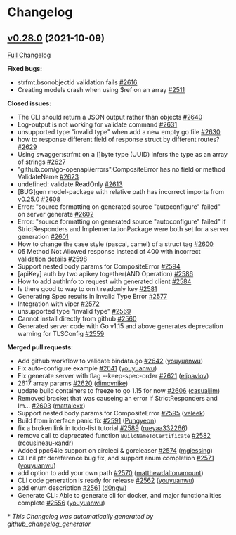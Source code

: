 # Changelog

## [v0.28.0](https://github.com/M15t/go-swagger/tree/v0.28.0) (2021-10-09)

[Full Changelog](https://github.com/M15t/go-swagger/compare/v0.27.0...v0.28.0)

**Fixed bugs:**

- strfmt.bsonobjectid validation fails [\#2616](https://github.com/M15t/go-swagger/issues/2616)
- Creating models crash when using $ref on an array [\#2511](https://github.com/M15t/go-swagger/issues/2511)

**Closed issues:**

- The CLI should return a JSON output rather than objects [\#2640](https://github.com/M15t/go-swagger/issues/2640)
- Log-output is not working for validate command [\#2631](https://github.com/M15t/go-swagger/issues/2631)
- unsupported type "invalid type" when add a new empty go file [\#2630](https://github.com/M15t/go-swagger/issues/2630)
- how to response different field of response struct by different routes? [\#2629](https://github.com/M15t/go-swagger/issues/2629)
- Using swagger:strfmt on a \[\]byte type \(UUID\) infers the type as an array of strings [\#2627](https://github.com/M15t/go-swagger/issues/2627)
- "github.com/go-openapi/errors".CompositeError has no field or method ValidateName [\#2623](https://github.com/M15t/go-swagger/issues/2623)
- undefined: validate.ReadOnly [\#2613](https://github.com/M15t/go-swagger/issues/2613)
- \[BUG\]gen model-package with relative path has incorrect imports from v0.25.0 [\#2608](https://github.com/M15t/go-swagger/issues/2608)
- Error: "source formatting on generated source "autoconfigure" failed" on server generate [\#2602](https://github.com/M15t/go-swagger/issues/2602)
- Error: "source formatting on generated source "autoconfigure" failed" if StrictResponders and ImplementationPackage were both set for a server generation [\#2601](https://github.com/M15t/go-swagger/issues/2601)
- How to change the case style \(pascal, camel\) of a struct tag [\#2600](https://github.com/M15t/go-swagger/issues/2600)
- 05 Method Not Allowed response instead of 400 with incorrect validation details [\#2598](https://github.com/M15t/go-swagger/issues/2598)
- Support nested body params for CompositeError [\#2594](https://github.com/M15t/go-swagger/issues/2594)
- \[apiKey\] auth by two apikey together\(AND Operation\) [\#2586](https://github.com/M15t/go-swagger/issues/2586)
- How to add authInfo to request with generated client [\#2584](https://github.com/M15t/go-swagger/issues/2584)
- Is there good to way to omit readonly key [\#2581](https://github.com/M15t/go-swagger/issues/2581)
- Generating Spec results in Invalid Type Error [\#2577](https://github.com/M15t/go-swagger/issues/2577)
- Integration with viper [\#2572](https://github.com/M15t/go-swagger/issues/2572)
- unsupported type "invalid type" [\#2569](https://github.com/M15t/go-swagger/issues/2569)
- Cannot install directly from github [\#2560](https://github.com/M15t/go-swagger/issues/2560)
- Generated server code with Go v1.15 and above generates deprecation warning for TLSConfig [\#2559](https://github.com/M15t/go-swagger/issues/2559)

**Merged pull requests:**

- Add github workflow to validate bindata.go [\#2642](https://github.com/M15t/go-swagger/pull/2642) ([youyuanwu](https://github.com/youyuanwu))
- Fix auto-configure example [\#2641](https://github.com/M15t/go-swagger/pull/2641) ([youyuanwu](https://github.com/youyuanwu))
- Fix generate server with flag --keep-spec-order [\#2621](https://github.com/M15t/go-swagger/pull/2621) ([elipavlov](https://github.com/elipavlov))
- 2617 array params [\#2620](https://github.com/M15t/go-swagger/pull/2620) ([dimovnike](https://github.com/dimovnike))
- update build containers to freeze to go 1.15 for now [\#2606](https://github.com/M15t/go-swagger/pull/2606) ([casualjim](https://github.com/casualjim))
- Removed bracket that was causeing an error if StrictResponders and Im… [\#2603](https://github.com/M15t/go-swagger/pull/2603) ([mattalexx](https://github.com/mattalexx))
- Support nested body params for CompositeError [\#2595](https://github.com/M15t/go-swagger/pull/2595) ([veleek](https://github.com/veleek))
- Build from interface panic fix [\#2591](https://github.com/M15t/go-swagger/pull/2591) ([Pungyeon](https://github.com/Pungyeon))
- fix a broken link in todo-list tutorial [\#2589](https://github.com/M15t/go-swagger/pull/2589) ([rueyaa332266](https://github.com/rueyaa332266))
- remove call to deprecated function `BuildNameToCertificate` [\#2582](https://github.com/M15t/go-swagger/pull/2582) ([rcousineau-xandr](https://github.com/rcousineau-xandr))
- Added ppc64le support on circleci & goreleaser [\#2574](https://github.com/M15t/go-swagger/pull/2574) ([mgiessing](https://github.com/mgiessing))
- CLI nil ptr dereference bug fix, and support enum completion [\#2571](https://github.com/M15t/go-swagger/pull/2571) ([youyuanwu](https://github.com/youyuanwu))
- add option to add your own path [\#2570](https://github.com/M15t/go-swagger/pull/2570) ([matthewdaltonamount](https://github.com/matthewdaltonamount))
- CLI code generation is ready for release [\#2562](https://github.com/M15t/go-swagger/pull/2562) ([youyuanwu](https://github.com/youyuanwu))
- add enum description [\#2561](https://github.com/M15t/go-swagger/pull/2561) ([d0ngw](https://github.com/d0ngw))
- Generate CLI: Able to generate cli for docker, and major functionalities complete [\#2556](https://github.com/M15t/go-swagger/pull/2556) ([youyuanwu](https://github.com/youyuanwu))

\* _This Changelog was automatically generated by [github_changelog_generator](https://github.com/github-changelog-generator/github-changelog-generator)_
